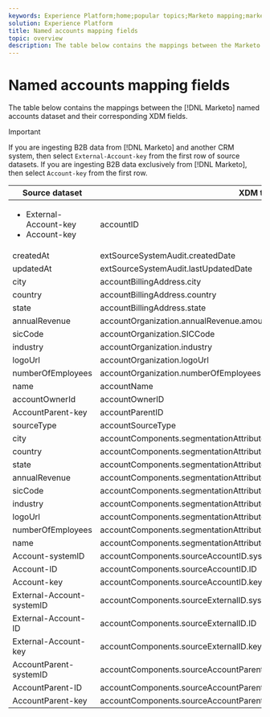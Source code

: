 ```yaml
---
keywords: Experience Platform;home;popular topics;Marketo mapping;marketo mapping;Named accounts mapping;named accounts mapping;named accounts
solution: Experience Platform
title: Named accounts mapping fields
topic: overview
description: The table below contains the mappings between the Marketo named accounts dataset and their corresponding XDM fields.
---
```


# Named accounts mapping fields

The table below contains the mappings between the [!DNL Marketo] named accounts dataset and their corresponding XDM fields.

>[!IMPORTANT]
>
>If you are ingesting B2B data from [!DNL Marketo] and another CRM system, then select `External-Account-key` from the first row of source datasets. If you are ingesting B2B data exclusively from [!DNL Marketo], then select `Account-key` from the first row.

| Source dataset | XDM target field |
| -------------- | ---------------- |
| <ul><li>External-Account-key</li><li>Account-key</li></ul> | accountID |
| createdAt | extSourceSystemAudit.createdDate |
| updatedAt | extSourceSystemAudit.lastUpdatedDate |
| city | accountBillingAddress.city |
| country | accountBillingAddress.country |
| state | accountBillingAddress.state |
| annualRevenue | accountOrganization.annualRevenue.amount |
| sicCode | accountOrganization.SICCode |
| industry | accountOrganization.industry |
| logoUrl | accountOrganization.logoUrl |
| numberOfEmployees | accountOrganization.numberOfEmployees |
| name | accountName |
| accountOwnerId | accountOwnerID |
| AccountParent-key | accountParentID |
| sourceType | accountSourceType |
| city | accountComponents.segmentationAttributes.accountBillingAddress.city |
| country | accountComponents.segmentationAttributes.accountBillingAddress.country |
| state | accountComponents.segmentationAttributes.accountBillingAddress.state |
| annualRevenue | accountComponents.segmentationAttributes.accountOrganization.annualRevenue.amount |
| sicCode | accountComponents.segmentationAttributes.accountOrganization.SICCode |
| industry | accountComponents.segmentationAttributes.accountOrganization.industry |
| logoUrl | accountComponents.segmentationAttributes.accountOrganization.logoUrl |
| numberOfEmployees | accountComponents.segmentationAttributes.accountOrganization.numberOfEmployees |
| name | accountComponents.segmentationAttributes.accountName |
| Account-systemID | accountComponents.sourceAccountID.systemID |
| Account-ID | accountComponents.sourceAccountID.ID |
| Account-key | accountComponents.sourceAccountID.key |
| External-Account-systemID | accountComponents.sourceExternalID.systemID |
| External-Account-ID | accountComponents.sourceExternalID.ID |
| External-Account-key | accountComponents.sourceExternalID.key |
| AccountParent-systemID | accountComponents.sourceAccountParentID.systemID |
| AccountParent-ID | accountComponents.sourceAccountParentID.ID |
| AccountParent-key | accountComponents.sourceAccountParentID.key |